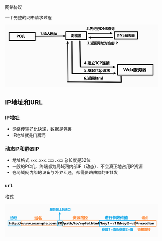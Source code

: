 网络协议



一个完整的网络请求过程

![image-20200605225330282](img/image-20200605225330282.png)



## IP地址和URL

### IP地址

*   网络传输好比快递，数据是包裹
*   IP地址就是门牌号

### 动态IP和静态IP

*   地址格式    `xxx.xxx.xxx.xxx` 总长度是32位
*   一般的PC机，终端都为局域网内部IP（动态），不会真正地占用IP资源
*   在局域网内部的设备与外界互通，都需要路由器的IP转发



### `url`

格式

![image-20200605232601357](img/image-20200605232601357.png)